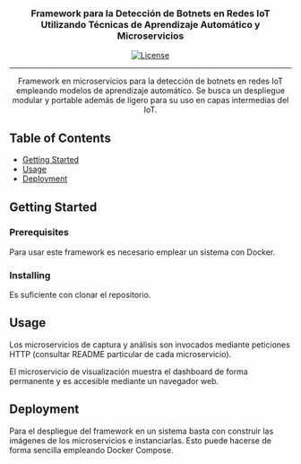 <h3 align="center">Framework para la Detección de Botnets en Redes IoT Utilizando Técnicas de Aprendizaje Automático y Microservicios</h3>

<div align="center">

[![License](https://img.shields.io/badge/License-GPLv3-blue.svg)](/LICENSE)

</div>

---

<p align="center"> Framework en microservicios para la detección de botnets en redes IoT empleando modelos de aprendizaje automático. Se busca un despliegue modular y portable además de ligero para su uso en capas intermedias del IoT.
    <br> 
</p>

## Table of Contents

- [Getting Started](#getting_started)
- [Usage](#usage)
- [Deployment](#deployment)

## Getting Started <a name = "getting_started"></a>

### Prerequisites

Para usar este framework es necesario emplear un sistema con Docker.

### Installing

Es suficiente con clonar el repositorio.

## Usage <a name="usage"></a>
Los microservicios de captura y análisis son invocados mediante peticiones HTTP (consultar README particular de cada microservicio).

El microservicio de visualización muestra el dashboard de forma permanente y es accesible mediante un navegador web.

## Deployment <a name = "deployment"></a>

Para el despliegue del framework en un sistema basta con construir las imágenes de los microservicios e instanciarlas. Esto puede hacerse de forma sencilla empleando Docker Compose.




